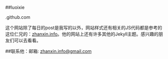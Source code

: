 ##luoixie

.github.com

这个网站除了每日的post是我写的以外，网站样式还有相关的JS代码都是参考的这位仁兄的：<a href="http://www.zhanxin.info" target="_blank" title="掌心">zhanxin.info</a>。他的网站上还有许多其他的Jekyll主题。感兴趣的朋友们可以去看看。

##联系他：邮箱: zhanxin.info@gmail.com


